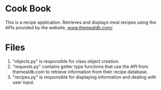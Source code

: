 # Cook Book
This is a recipe application.  Retrieves and displays meal recipes using the APIs provided by the website, www.themealdb.com/.


# Files
1. "objects.py" is responsible for class object creation. 
2. "requests.py" contains getter type functions that use the API from themealdb.com to retrieve information 
    from their recipe database. 
3. "recipes.py" is responsible for displaying information and dealing with user input. 
